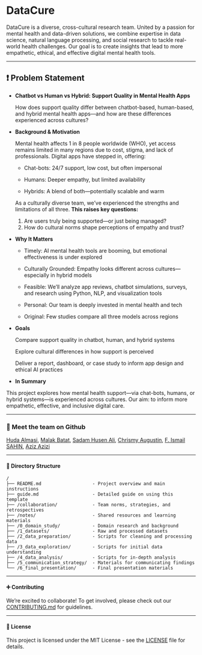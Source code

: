 # DataCure

DataCure is a diverse, cross-cultural research team. United by a passion for
mental health and data-driven solutions, we combine expertise in data science,
natural language processing, and social research to tackle real-world
health challenges.
Our goal is to create insights that lead to more empathetic, ethical, and
effective digital mental health tools.

___

## ❗ Problem Statement

* **Chatbot vs Human vs Hybrid: Support Quality in Mental Health Apps**
  
  How does support quality differ between chatbot-based, human-based, and hybrid
  mental health apps—and how are these differences experienced across cultures?

* **Background & Motivation**

  Mental health affects 1 in 8 people worldwide (WHO), yet access remains
  limited in many regions due to cost, stigma, and lack of professionals.
  Digital apps have stepped in, offering:

  * Chat-bots: 24/7 support, low cost, but often impersonal

  * Humans: Deeper empathy, but limited availability

  * Hybrids: A blend of both—potentially scalable and warm

  As a culturally diverse team, we’ve experienced the strengths and limitations
  of all three.
  **This raises key questions:**
  1. Are users truly being supported—or just being managed?
  2. How do cultural norms shape perceptions of empathy and trust?

* **Why It Matters**

  * Timely: AI mental health tools are booming, but emotional effectiveness is
    under explored

  * Culturally Grounded: Empathy looks different across cultures—especially in
    hybrid models

  * Feasible: We’ll analyze app reviews, chatbot simulations, surveys, and
    research using Python, NLP, and visualization tools

  * Personal: Our team is deeply invested in mental health and tech

  * Original: Few studies compare all three models across regions

* **Goals**

  Compare support quality in chatbot, human, and hybrid systems

  Explore cultural differences in how support is perceived

  Deliver a report, dashboard, or case study to inform app design and
  ethical AI practices

* **In Summary**

This project explores how mental health support—via chat-bots, humans, or hybrid
systems—is experienced across cultures. Our aim: to inform more empathetic,
effective, and inclusive digital care.

___

### 👥 Meet the team on Github
<!-- markdownlint-disable MD033 -->

[Huda Almasi](https://github.com/hudaalamassi),
[Malak Batat](https://github.com/malakbattat),
[Sadam Husen Ali](https://github.com/Urz1),
[Chrismy Augustin](https://github.com/likechrisss),
[F. Ismail SAHIN](https://github.com/fevziismailsahin),
[Aziz Azizi](https://github.com/Azizsin7)

___

#### 📁 **Directory Structure**

```text
/
├── README.md                   - Project overview and main instructions
├── guide.md                    - Detailed guide on using this template
├── /collaboration/             - Team norms, strategies, and retrospectives
├── /notes/                     - Shared resources and learning materials
├── /0_domain_study/            - Domain research and background
├── /1_datasets/                - Raw and processed datasets
├── /2_data_preparation/        - Scripts for cleaning and processing data
├── /3_data_exploration/        - Scripts for initial data understanding
├── /4_data_analysis/           - Scripts for in-depth analysis
├── /5_communication_strategy/  - Materials for communicating findings
└── /6_final_presentation/      - Final presentation materials

```

___

#### ➕ **Contributing**

  We’re excited to collaborate! To get involved, please check out our
  [CONTRIBUTING.md](CONTRIBUTING.md) for
  guidelines.

___

#### 🔑 **License**

This project is licensed under the MIT License - see the [LICENSE](LICENSE) file
for details.
